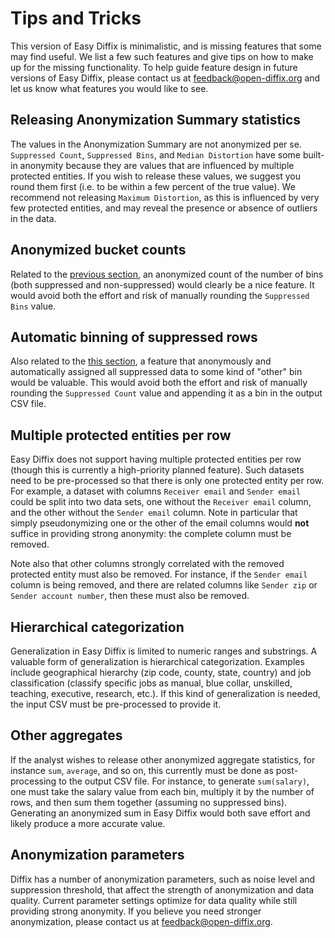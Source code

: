 # Tips and Tricks

This version of Easy Diffix is minimalistic, and is missing features that some may find useful. We list a few such features and give tips on how to make up for the missing functionality. To help guide feature design in future versions of Easy Diffix, please contact us at [feedback@open-diffix.org](mailto:feedback@open-diffix.org) and let us know what features you would like to see.

## Releasing Anonymization Summary statistics

The values in the Anonymization Summary are not anonymized per se. `Suppressed Count`,	`Suppressed Bins`, and	`Median Distortion` have some built-in anonymity because they are values that are influenced by multiple protected entities. If you wish to release these values, we suggest you round them first (i.e. to be within a few percent of the true value).  We recommend not releasing `Maximum Distortion`, as this is influenced by very few protected entities, and may reveal the presence or absence of outliers in the data.

## Anonymized bucket counts

Related to the [previous section](#releasing-anonymization-summary-statistics), an anonymized count of the number of bins (both suppressed and non-suppressed) would clearly be a nice feature. It would avoid both the effort and risk of manually rounding the `Suppressed Bins` value.

## Automatic binning of suppressed rows

Also related to the [this section](#releasing-anonymization-summary-statistics), a feature that anonymously and automatically assigned all suppressed data to some kind of "other" bin would be valuable. This would avoid both the effort and risk of manually rounding the `Suppressed Count` value and appending it as a bin in the output CSV file.

## Multiple protected entities per row

Easy Diffix does not support having multiple protected entities per row (though this is currently a high-priority planned feature). Such datasets need to be pre-processed so that there is only one protected entity per row. For example, a dataset with columns `Receiver email` and `Sender email` could be split into two data sets, one without the `Receiver email` column, and the other without the `Sender email` column. Note in particular that simply pseudonymizing one or the other of the email columns would **not** suffice in providing strong anonymity: the complete column must be removed.

Note also that other columns strongly correlated with the removed protected entity must also be removed. For instance, if the `Sender email` column is being removed, and there are related columns like `Sender zip` or `Sender account number`, then these must also be removed.

## Hierarchical categorization

Generalization in Easy Diffix is limited to numeric ranges and substrings. A valuable form of generalization is hierarchical categorization. Examples include geographical hierarchy (zip code, county, state, country) and job classification (classify specific jobs as manual, blue collar, unskilled, teaching, executive, research, etc.). If this kind of generalization is needed, the input CSV must be pre-processed to provide it.

## Other aggregates

If the analyst wishes to release other anonymized aggregate statistics, for instance `sum`, `average`, and so on, this currently must be done as post-processing to the output CSV file. For instance, to generate `sum(salary)`, one must take the salary value from each bin, multiply it by the number of rows, and then sum them together (assuming no suppressed bins). Generating an anonymized sum in Easy Diffix would both save effort and likely produce a more accurate value.

## Anonymization parameters

Diffix has a number of anonymization parameters, such as noise level and suppression threshold, that affect the strength of anonymization and data quality. Current parameter settings optimize for data quality while still providing strong anonymity. If you believe you need stronger anonymization, please contact us at
[feedback@open-diffix.org](mailto:feedback@open-diffix.org).